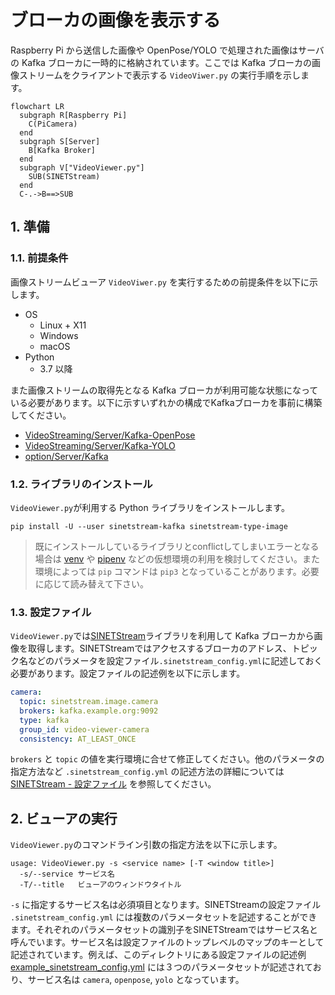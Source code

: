 # ブローカの画像を表示する

Raspberry Pi から送信した画像や OpenPose/YOLO で処理された画像はサーバの Kafka ブローカに一時的に格納されています。ここでは Kafka ブローカの画像ストリームをクライアントで表示する `VideoViwer.py` の実行手順を示します。

```mermaid
flowchart LR
  subgraph R[Raspberry Pi]
    C(PiCamera)
  end
  subgraph S[Server]
    B[Kafka Broker]
  end
  subgraph V["VideoViewer.py"]
    SUB(SINETStream)
  end
  C-.->B==>SUB
```

## 1. 準備

### 1.1. 前提条件

画像ストリームビューア `VideoViwer.py` を実行するための前提条件を以下に示します。

* OS
  * Linux + X11
  * Windows
  * macOS
* Python
  * 3.7 以降

また画像ストリームの取得先となる Kafka ブローカが利用可能な状態になっている必要があります。以下に示すいずれかの構成でKafkaブローカを事前に構築してください。

* [VideoStreaming/Server/Kafka-OpenPose](../Server/Kafka-OpenPose/README.md)
* [VideoStreaming/Server/Kafka-YOLO](../Server/Kafka-YOLO/README.md)
* [option/Server/Kafka](../../option/Server/Kafka/README.md)

### 1.2. ライブラリのインストール

`VideoViewer.py`が利用する Python ライブラリをインストールします。

```console
pip install -U --user sinetstream-kafka sinetstream-type-image
```

> 既にインストールしているライブラリとconflictしてしまいエラーとなる場合は [venv](https://docs.python.org/ja/3/library/venv.html) や [pipenv](https://github.com/pypa/pipenv) などの仮想環境の利用を検討してください。また環境によっては `pip` コマンドは `pip3` となっていることがあります。必要に応じて読み替えて下さい。

### 1.3. 設定ファイル

`VideoViewer.py`では[SINETStream](https://www.sinetstream.net/)ライブラリを利用して Kafka ブローカから画像を取得します。SINETStreamではアクセスするブローカのアドレス、トピック名などのパラメータを設定ファイル`.sinetstream_config.yml`に記述しておく必要があります。設定ファイルの記述例を以下に示します。

```yaml
camera:
  topic: sinetstream.image.camera
  brokers: kafka.example.org:9092
  type: kafka
  group_id: video-viewer-camera
  consistency: AT_LEAST_ONCE
```

`brokers` と `topic` の値を実行環境に合せて修正してください。他のパラメータの指定方法など `.sinetstream_config.yml` の記述方法の詳細については [SINETStream - 設定ファイル](https://www.sinetstream.net/docs/userguide/config.html) を参照してください。

## 2. ビューアの実行

`VideoViewer.py`のコマンドライン引数の指定方法を以下に示します。

```console
usage: VideoViewer.py -s <service name> [-T <window title>]
  -s/--service サービス名
  -T/--title   ビューアのウィンドウタイトル
```

`-s` に指定するサービス名は必須項目となります。SINETStreamの設定ファイル `.sinetstream_config.yml` には複数のパラメータセットを記述することができます。それぞれのパラメータセットの識別子をSINETStreamではサービス名と呼んでいます。サービス名は設定ファイルのトップレベルのマップのキーとして記述されています。例えば、このディレクトリにある設定ファイルの記述例 [example_sinetstream_config.yml](example_sinetstream_config.yml) には３つのパラメータセットが記述されており、サービス名は `camera`, `openpose`, `yolo` となっています。

